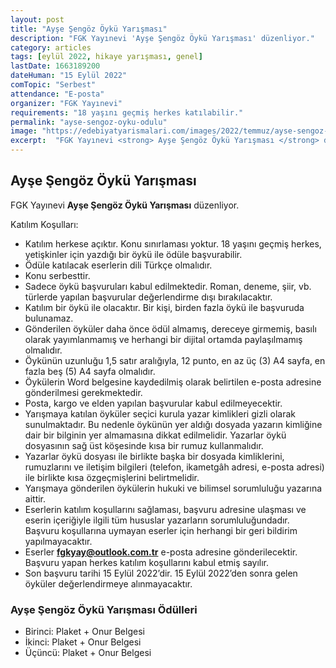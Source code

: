 ```yaml
---
layout: post
title: "Ayşe Şengöz Öykü Yarışması"
description: "FGK Yayınevi 'Ayşe Şengöz Öykü Yarışması' düzenliyor."
category: articles
tags: [eylül 2022, hikaye yarışması, genel]
lastDate: 1663189200
dateHuman: "15 Eylül 2022"
comTopic: "Serbest"
attendance: "E-posta"
organizer: "FGK Yayınevi"
requirements: "18 yaşını geçmiş herkes katılabilir."
permalink: "ayse-sengoz-oyku-odulu"
image: "https://edebiyatyarismalari.com/images/2022/temmuz/ayse-sengoz-oyku-odulu.jpg"
excerpt:  "FGK Yayınevi <strong> Ayşe Şengöz Öykü Yarışması </strong> düzenliyor."
---
```


## Ayşe Şengöz Öykü Yarışması
FGK Yayınevi **Ayşe Şengöz Öykü Yarışması** düzenliyor.  

Katılım Koşulları:
- Katılım herkese açıktır. Konu sınırlaması yoktur. 18 yaşını geçmiş herkes, yetişkinler için yazdığı bir öykü ile ödüle başvurabilir. 
- Ödüle katılacak eserlerin dili Türkçe olmalıdır. 
- Konu serbesttir. 
- Sadece öykü başvuruları kabul edilmektedir. Roman, deneme, şiir, vb. türlerde yapılan başvurular değerlendirme dışı bırakılacaktır.
- Katılım bir öykü ile olacaktır. Bir kişi, birden fazla öykü ile başvuruda bulunamaz.
- Gönderilen öyküler daha önce ödül almamış, dereceye girmemiş, basılı olarak yayımlanmamış ve herhangi bir dijital ortamda paylaşılmamış olmalıdır. 
- Öykünün uzunluğu 1,5 satır aralığıyla, 12 punto, en az üç (3) A4 sayfa, en fazla beş (5) A4 sayfa olmalıdır.
- Öykülerin Word belgesine kaydedilmiş olarak belirtilen e-posta adresine gönderilmesi gerekmektedir.
- Posta, kargo ve elden yapılan başvurular kabul edilmeyecektir.
- Yarışmaya katılan öyküler seçici kurula yazar kimlikleri gizli olarak sunulmaktadır. Bu nedenle öykünün yer aldığı dosyada yazarın kimliğine dair bir bilginin yer almamasına dikkat edilmelidir. Yazarlar öykü dosyasının sağ üst köşesinde kısa bir rumuz kullanmalıdır.
- Yazarlar öykü dosyası ile birlikte başka bir dosyada kimliklerini, rumuzlarını ve iletişim bilgileri (telefon, ikametgâh adresi, e-posta adresi) ile birlikte kısa özgeçmişlerini belirtmelidir. 
- Yarışmaya gönderilen öykülerin hukuki ve bilimsel sorumluluğu yazarına aittir.
- Eserlerin katılım koşullarını sağlaması, başvuru adresine ulaşması ve eserin içeriğiyle ilgili tüm hususlar yazarların sorumluluğundadır. Başvuru koşullarına uymayan eserler için herhangi bir geri bildirim yapılmayacaktır.
- Eserler **fgkyay@outlook.com.tr** e-posta adresine gönderilecektir. Başvuru yapan herkes katılım koşullarını kabul etmiş sayılır.
- Son başvuru tarihi 15 Eylül 2022’dir. 15 Eylül 2022’den sonra gelen öyküler değerlendirmeye alınmayacaktır.


### Ayşe Şengöz Öykü Yarışması Ödülleri
- Birinci: Plaket + Onur Belgesi
- İkinci: Plaket + Onur Belgesi
- Üçüncü: Plaket + Onur Belgesi